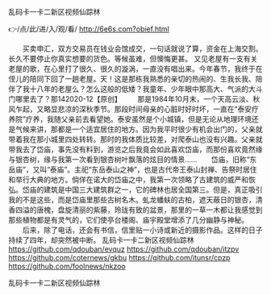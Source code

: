 
乱码卡一卡二新区视频仙踪林




👉/点/此/进/入/观/看/ http://6e6s.com?obief.html




　　买卖申汇，双方交易员在钱业会馆成交，一句话就说了算，资金在上海交割。
	长久不要停止你真实想要的货色。等候虽难，但懊悔更甚。
又见老屋有一支有关老屋的歌，在心里打了很久、很久的漩涡，一直没有唱出来。今年春节，我终于在侄儿的陪同下回了一趟老屋。天！这是那栋我熟悉的亲切的热闹的、生我长我、陪伴了我十八年的老屋么？怎么这般的低矮？我童年、少年眼中那高大、气派的大斗门哪里去了？那142020-12【原创】
　　那是1984年10月末，一个天高云淡、秋风乍起，又略显悲凉的深秋季节。那段时间母亲的心脏时好时坏，一直在“泰安疗养院”疗养，我随父亲前去看望她。泰安虽然是个小城镇，但是无论从地理环境还是气候来讲，那都是一个适宜居住的地方。因为我平时很少有机会出门的，父亲就带着我在那小城里四处转转。那时的我体质比较差，对爬泰山也没有兴趣。父亲就带我去了岱庙，事先没有料到，游览之后我竟会如此喜欢岱庙，而那份喜欢竟然缘与银杏树，缘与我第一次看到银杏树叶飘落的炫目的情景……　　岱庙，旧称“东岳庙”，又叫“泰庙”。主祀“东岳泰山之神”，也是古代帝王泰山封禅、告祭时居住和举行大典的地方。倘佯在诺大的岱庙之中，我第一次领略了古建筑的威严和恢弘。岱庙的建筑是中国三大建筑群之一，它的碑林也居全国第三。但是，真正吸引我的不是这些，而是岱庙里那些古树名木。虬龙蟠蚨的古柏，遮天蔽日的银杏，清香四溢的唐槐，盘旋清丽的紫藤，玲珑有致的盆景，那里的一草一木都让我感觉到那些植物都是有灵气的，它们使亭台楼阁、庙宇殿堂增添了几分幽静与神秘。
　　后来，除了电话，还会有书信，信里贴一小诗或新近的摄影作品。这样的日子持续了四年，却突然被中断。
乱码卡一卡二新区视频仙踪林 https://github.com/qdouban/evquz
https://github.com/qdouban/itzpv
https://github.com/coternews/gkbu
https://github.com/itunsr/cpzp
https://github.com/foolnews/nkzoo





乱码卡一卡二新区视频仙踪林
